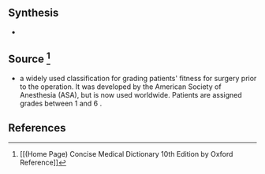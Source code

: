 ## Synthesis
- 
## Source [^1]
- a widely used classification for grading patients' fitness for surgery prior to the operation. It was developed by the American Society of Anesthesia (ASA), but is now used worldwide. Patients are assigned grades between 1 and 6 .
## References

[^1]: [[(Home Page) Concise Medical Dictionary 10th Edition by Oxford Reference]]
